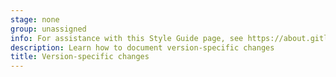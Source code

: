 ```yaml
---
stage: none
group: unassigned
info: For assistance with this Style Guide page, see https://about.gitlab.com/handbook/product/ux/technical-writing/#assignments-to-other-projects-and-subjects.
description: Learn how to document version-specific changes
title: Version-specific changes
---
```

